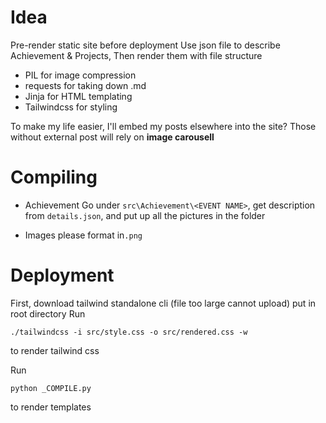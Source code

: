 # Idea
Pre-render static site before deployment
Use json file to describe Achievement & Projects, Then render them with file structure
- PIL for image compression
- requests for taking down .md
- Jinja for HTML templating
- Tailwindcss for styling

To make my life easier, I'll embed my posts elsewhere into the site?
Those without external post will rely on **image carousell**

# Compiling
- Achievement
Go under `src\Achievement\<EVENT NAME>`, get description from `details.json`, and put up all the pictures in the folder

- Images please format in`.png`

# Deployment
First, download tailwind standalone cli (file too large cannot upload)
put in root directory
Run
```console
./tailwindcss -i src/style.css -o src/rendered.css -w
```
to render tailwind css

Run
```console
python _COMPILE.py
```
to render templates